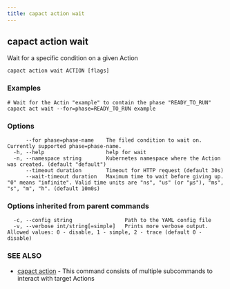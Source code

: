 ```yaml
---
title: capact action wait
---
```


## capact action wait

Wait for a specific condition on a given Action

```
capact action wait ACTION [flags]
```

### Examples

```
# Wait for the Actin "example" to contain the phase "READY_TO_RUN"
capact act wait --for=phase=READY_TO_RUN example

```

### Options

```
      --for phase=phase-name    The filed condition to wait on. Currently supported phase=phase-name.
  -h, --help                    help for wait
  -n, --namespace string        Kubernetes namespace where the Action was created. (default "default")
      --timeout duration        Timeout for HTTP request (default 30s)
      --wait-timeout duration   Maximum time to wait before giving up. "0" means "infinite". Valid time units are "ns", "us" (or "µs"), "ms", "s", "m", "h". (default 10m0s)
```

### Options inherited from parent commands

```
  -c, --config string                 Path to the YAML config file
  -v, --verbose int/string[=simple]   Prints more verbose output. Allowed values: 0 - disable, 1 - simple, 2 - trace (default 0 - disable)
```

### SEE ALSO

* [capact action](capact_action.md)	 - This command consists of multiple subcommands to interact with target Actions

